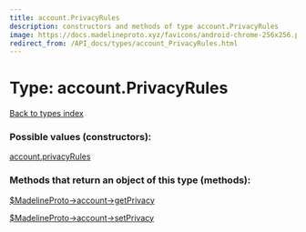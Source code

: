 ```yaml
---
title: account.PrivacyRules
description: constructors and methods of type account.PrivacyRules
image: https://docs.madelineproto.xyz/favicons/android-chrome-256x256.png
redirect_from: /API_docs/types/account_PrivacyRules.html
---
```

# Type: account.PrivacyRules  
[Back to types index](index.md)



### Possible values (constructors):

[account.privacyRules](../constructors/account.privacyRules.md)  



### Methods that return an object of this type (methods):

[$MadelineProto->account->getPrivacy](../methods/account.getPrivacy.md)  

[$MadelineProto->account->setPrivacy](../methods/account.setPrivacy.md)  



